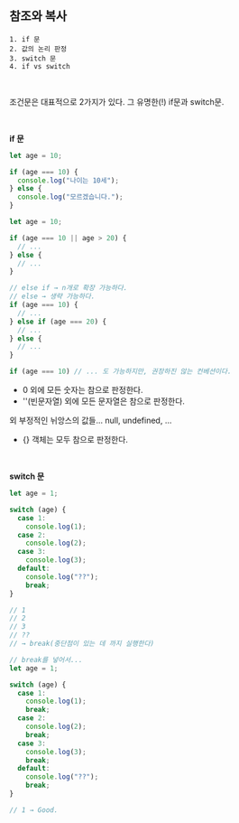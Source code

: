 ## 참조와 복사

```
1. if 문
2. 값의 논리 판정
3. switch 문
4. if vs switch
```

<br />

조건문은 대표적으로 2가지가 있다.
그 유명한(!) if문과 switch문.

<br />

**if 문**

```js
let age = 10;

if (age === 10) {
  console.log("나이는 10세");
} else {
  console.log("모르겠습니다.");
}
```

```js
let age = 10;

if (age === 10 || age > 20) {
  // ...
} else {
  // ...
}

// else if → n개로 확장 가능하다.
// else → 생략 가능하다.
if (age === 10) {
  // ...
} else if (age === 20) {
  // ...
} else {
  // ...
}

if (age === 10) // ... 도 가능하지만, 권장하진 않는 컨베션이다.
```

- 0 외에 모든 숫자는 참으로 판정한다.
- ''(빈문자열) 외에 모든 문자열은 참으로 판정한다.

외 부정적인 뉘앙스의 값들... null, undefined, ...

- {} 객체는 모두 참으로 판정한다.

<br />

**switch 문**

```js
let age = 1;

switch (age) {
  case 1:
    console.log(1);
  case 2:
    console.log(2);
  case 3:
    console.log(3);
  default:
    console.log("??");
    break;
}

// 1
// 2
// 3
// ??
// → break(중단점이 있는 데 까지 실행한다)

// break를 넣어서...
let age = 1;

switch (age) {
  case 1:
    console.log(1);
    break;
  case 2:
    console.log(2);
    break;
  case 3:
    console.log(3);
    break;
  default:
    console.log("??");
    break;
}

// 1 → Good.
```
